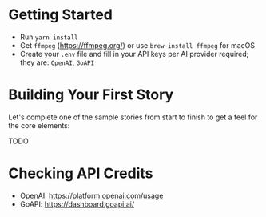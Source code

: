 # Getting Started

- Run `yarn install`
- Get `ffmpeg` (https://ffmpeg.org/) or use `brew install ffmpeg` for macOS
- Create your `.env` file and fill in your API keys per AI provider required; they are: `OpenAI`, `GoAPI`

# Building Your First Story

Let's complete one of the sample stories from start to finish to get a feel for the core elements:

TODO

# Checking API Credits

- OpenAI: https://platform.openai.com/usage
- GoAPI: https://dashboard.goapi.ai/
